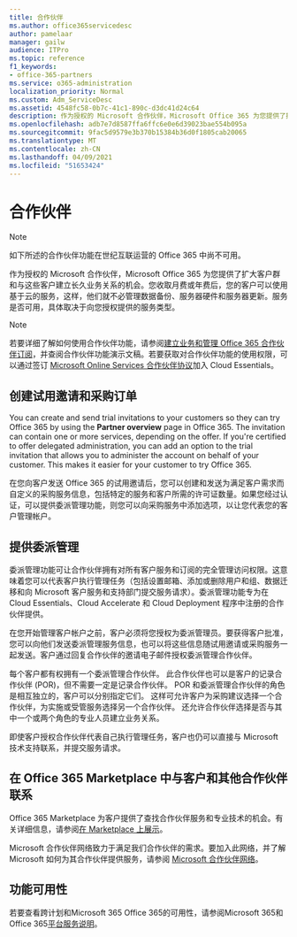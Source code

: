 ```yaml
---
title: 合作伙伴
ms.author: office365servicedesc
author: pamelaar
manager: gailw
audience: ITPro
ms.topic: reference
f1_keywords:
- office-365-partners
ms.service: o365-administration
localization_priority: Normal
ms.custom: Adm_ServiceDesc
ms.assetid: 4548fc58-0b7c-41c1-890c-d3dc41d24c64
description: 作为授权的 Microsoft 合作伙伴，Microsoft Office 365 为您提供了扩大客户群和与这些客户建立长久业务关系的机会。您收取月费或年费后，您的客户可以使用基于云的服务，这样，他们就不必管理数据备份、服务器硬件和服务器更新。服务是否可用，具体取决于向您授权提供的服务类型。
ms.openlocfilehash: adb7e7d8587ffa6ffc6e0e6d39023bae554b095a
ms.sourcegitcommit: 9fac5d9579e3b370b15384b36d0f1805cab20065
ms.translationtype: MT
ms.contentlocale: zh-CN
ms.lasthandoff: 04/09/2021
ms.locfileid: "51653424"
---
```

# <a name="partners"></a>合作伙伴

> [!NOTE]
> 如下所述的合作伙伴功能在世纪互联运营的 Office 365 中尚不可用。 
  
作为授权的 Microsoft 合作伙伴，Microsoft Office 365 为您提供了扩大客户群和与这些客户建立长久业务关系的机会。您收取月费或年费后，您的客户可以使用基于云的服务，这样，他们就不必管理数据备份、服务器硬件和服务器更新。服务是否可用，具体取决于向您授权提供的服务类型。
  
> [!NOTE]
> 若要详细了解如何使用合作伙伴功能，请参阅[建立业务和管理 Office 365 合作伙伴订阅](https://go.microsoft.com/fwlink/?LinkID=271614&amp;clcid=0x409)，并查阅合作伙伴功能演示文稿。若要获取对合作伙伴功能的使用权限，可以通过签订 [Microsoft Online Services 合作伙伴协议](https://go.microsoft.com/fwlink/p/?LinkId=285473)加入 Cloud Essentials。 
  
## <a name="create-trial-invitations-and-purchase-orders"></a>创建试用邀请和采购订单

You can create and send trial invitations to your customers so they can try Office 365 by using the **Partner overview** page in Office 365. The invitation can contain one or more services, depending on the offer. If you're certified to offer delegated administration, you can add an option to the trial invitation that allows you to administer the account on behalf of your customer. This makes it easier for your customer to try Office 365. 
  
在您向客户发送 Office 365 的试用邀请后，您可以创建和发送为满足客户需求而自定义的采购服务信息，包括特定的服务和客户所需的许可证数量。如果您经过认证，可以提供委派管理功能，则您可以向采购服务中添加选项，以让您代表您的客户管理帐户。
  
## <a name="provide-delegated-administration"></a>提供委派管理

委派管理功能可让合作伙伴拥有对所有客户服务和订阅的完全管理访问权限。这意味着您可以代表客户执行管理任务（包括设置邮箱、添加或删除用户和组、数据迁移和向 Microsoft 客户服务和支持部门提交服务请求）。委派管理功能专为在 Cloud Essentials、Cloud Accelerate 和 Cloud Deployment 程序中注册的合作伙伴提供。
  
在您开始管理客户帐户之前，客户必须将您授权为委派管理员。要获得客户批准，您可以向他们发送委派管理服务信息，也可以将这些信息随试用邀请或采购服务一起发送。客户通过回复合作伙伴的邀请电子邮件授权委派管理合作伙伴。
  
每个客户都有权拥有一个委派管理合作伙伴。 此合作伙伴也可以是客户的记录合作伙伴 (POR)，但不需要一定是记录合作伙伴。 POR 和委派管理合作伙伴的角色是相互独立的，客户可以分别指定它们。 这样可允许客户为采购建议选择一个合作伙伴，为实施或受管服务选择另一个合作伙伴。 还允许合作伙伴选择是否与其中一个或两个角色的专业人员建立业务关系。
  
即使客户授权合作伙伴代表自己执行管理任务，客户也仍可以直接与 Microsoft 技术支持联系，并提交服务请求。
  
## <a name="connect-with-customers-and-other-partners-in-the-office-365-marketplace"></a>在 Office 365 Marketplace 中与客户和其他合作伙伴联系

Office 365 Marketplace 为客户提供了查找合作伙伴服务和专业技术的机会。有关详细信息，请参阅[在 Marketplace 上展示](https://go.microsoft.com/fwlink/?LinkID=272019&amp;clcid=0x409)。
  
Microsoft 合作伙伴网络致力于满足我们合作伙伴的需求。要加入此网络，并了解 Microsoft 如何为其合作伙伴提供服务，请参阅 [Microsoft 合作伙伴网络](https://go.microsoft.com/fwlink/?LinkID=272021&amp;clcid=0x409)。
  
## <a name="feature-availability"></a>功能可用性

若要查看跨计划和Microsoft 365 Office 365的可用性，请参阅Microsoft 365和 Office 365[平台服务说明](office-365-platform-service-description.md)。
  